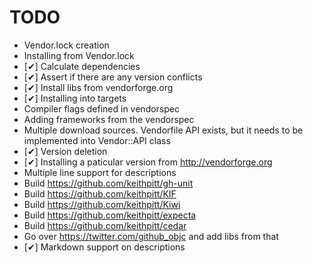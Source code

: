 # TODO

* Vendor.lock creation
* Installing from Vendor.lock
* [✔] Calculate dependencies
* [✔] Assert if there are any version conflicts
* [✔] Install libs from vendorforge.org
* [✔] Installing into targets
* Compiler flags defined in vendorspec
* Adding frameworks from the vendorspec
* Multiple download sources. Vendorfile API exists, but it needs to be
  implemented into Vendor::API class
* [✔] Version deletion
* [✔] Installing a paticular version from http://vendorforge.org
* Multiple line support for descriptions
* Build https://github.com/keithpitt/gh-unit
* Build https://github.com/keithpitt/KIF
* Build https://github.com/keithpitt/Kiwi
* Build https://github.com/keithpitt/expecta
* Build https://github.com/keithpitt/cedar
* Go over https://twitter.com/github_objc and add libs from that
* [✔] Markdown support on descriptions
